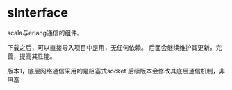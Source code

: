sInterface
==========

scala与erlang通信的组件。

下载之后，可以直接导入项目中是用，无任何依赖。
后面会继续维护其更新，完善，提高其性能。

版本1，底层网络通信采用的是阻塞式socket
后续版本会修改其底层通信机制，非阻塞
